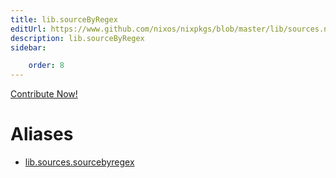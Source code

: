 ```yaml
---
title: lib.sourceByRegex
editUrl: https://www.github.com/nixos/nixpkgs/blob/master/lib/sources.nix#L134C19
description: lib.sourceByRegex
sidebar:

    order: 8
---
```


<a href="https://www.github.com/nixos/nixpkgs/blob/master/lib/sources.nix#L134C19">Contribute Now!</a>


# Aliases

- [lib.sources.sourcebyregex](/nix-doc-comments/reference/lib/sources/lib-sources-sourcebyregex)


